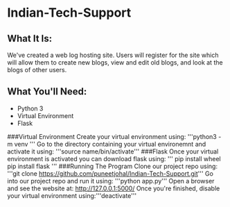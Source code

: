 # Indian-Tech-Support


## What It Is:
We've created a web log hosting site. Users will register for the site which will allow them to create new blogs, view and edit old blogs, and look at the blogs of other users.
## What You'll Need:
* Python 3
* Virtual Environment
* Flask

###Virtual Environment
Create your virtual environment using: '''python3 -m venv <name> '''
Go to the directory containing your virtual environemnt and activate it using: '''source name/bin/activate''' 
###Flask
Once your virtual environment is activated you can download flask using:
'''
pip install wheel
pip install flask
'''
###Running The Program
Clone our project repo using: '''git clone https://github.com/puneetjohal/Indian-Tech-Support.git'''
Go into our project repo and run it using: '''python app.py'''
Open a browser and see the website at: http://127.0.0.1:5000/
Once you're finished, disable your virtual environment using:'''deactivate'''
